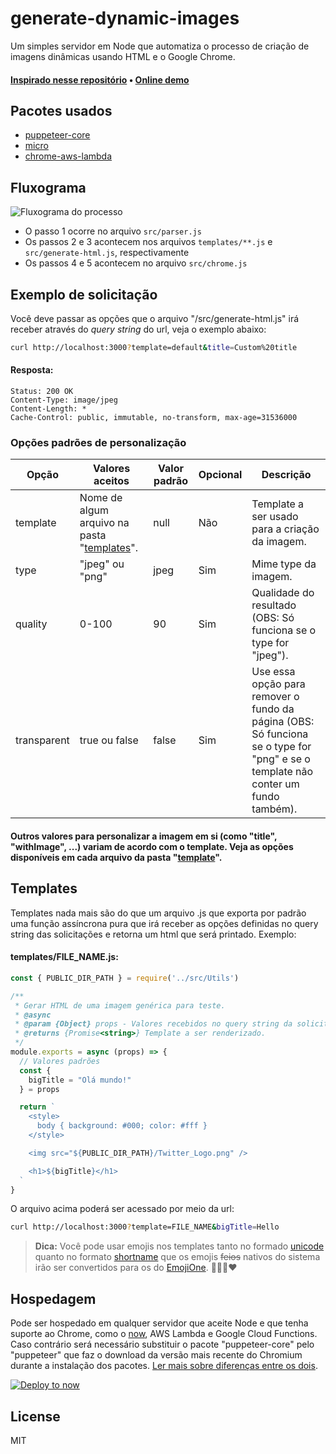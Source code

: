 # generate-dynamic-images

Um simples servidor em Node que automatiza o processo de criação de imagens dinâmicas usando HTML e o Google Chrome.

#### [Inspirado nesse repositório](https://github.com/styfle/og-image) • [Online demo](https://puppeteer-generate-image-ee5mis3oh.now.sh?title=Hello%20Github%20user!)

## Pacotes usados

- [puppeteer-core](https://www.npmjs.com/package/puppeteer-core)
- [micro](https://www.npmjs.com/package/micro)
- [chrome-aws-lambda](https://www.npmjs.com/package/chrome-aws-lambda)

## Fluxograma

![Fluxograma do processo](/public/fluxograma.jpeg)

- O passo 1 ocorre no arquivo `src/parser.js`
- Os passos 2 e 3 acontecem nos arquivos `templates/**.js` e `src/generate-html.js`, respectivamente
- Os passos 4 e 5 acontecem no arquivo `src/chrome.js`

## Exemplo de solicitação

Você deve passar as opções que o arquivo "/src/generate-html.js" irá receber através do _query string_ do url, veja o exemplo abaixo:

```bash
curl http://localhost:3000?template=default&title=Custom%20title
```

#### Resposta:

```
Status: 200 OK
Content-Type: image/jpeg
Content-Length: *
Cache-Control: public, immutable, no-transform, max-age=31536000
```

### Opções padrões de personalização

| Opção | Valores aceitos | Valor padrão | Opcional | Descrição |
|-------------|---|---|---|---|
| template    | Nome de algum arquivo na pasta "[templates](/templates)". | null | Não | Template a ser usado para a criação da imagem. |
| type        | "jpeg" ou "png" | jpeg | Sim | Mime type da imagem. |
| quality     | 0-100 | 90 | Sim | Qualidade do resultado (OBS: Só funciona se o type for "jpeg"). |
| transparent | true ou false | false | Sim | Use essa opção para remover o fundo da página (OBS: Só funciona se o type for "png" e se o template não conter um fundo também). |

#### Outros valores para personalizar a imagem em si (como "title", "withImage", ...) variam de acordo com o template. Veja as opções disponíveis em cada arquivo da pasta "[template](/template)".

## Templates

Templates nada mais são do que um arquivo .js que exporta por padrão uma função assíncrona pura que irá receber as opções definidas no query string das solicitações e retorna um html que será printado. Exemplo:

#### templates/FILE_NAME.js:

```js
const { PUBLIC_DIR_PATH } = require('../src/Utils')

/**
 * Gerar HTML de uma imagem genérica para teste.
 * @async
 * @param {Object} props - Valores recebidos no query string da solicitação.
 * @returns {Promise<string>} Template a ser renderizado.
 */
module.exports = async (props) => {
  // Valores padrões
  const {
    bigTitle = "Olá mundo!"
  } = props

  return `
    <style>
      body { background: #000; color: #fff }
    </style>

    <img src="${PUBLIC_DIR_PATH}/Twitter_Logo.png" />

    <h1>${bigTitle}</h1>
  `
}
```

O arquivo acima poderá ser acessado por meio da url:

```bash
curl http://localhost:3000?template=FILE_NAME&bigTitle=Hello
```

> **Dica:** Você pode usar emojis nos templates tanto no formado [unicode](https://unicode.org/emoji/charts/full-emoji-list.html) quanto no formato [shortname](https://gist.github.com/oliveratgithub/0bf11a9aff0d6da7b46f1490f86a71eb) que os emojis ~~feios~~ nativos do sistema irão ser convertidos para os do [EmojiOne](https://www.emojione.com/). 🎉😍💯❤

## Hospedagem

Pode ser hospedado em qualquer servidor que aceite Node e que tenha suporte ao Chrome, como o [now](https://zeit.co/now), AWS Lambda e Google Cloud Functions.  
Caso contrário será necessário substituir o pacote "puppeteer-core" pelo "puppeteer" que faz o download da versão mais recente do Chromium durante a instalação dos pacotes. [Ler mais sobre diferenças entre os dois](https://github.com/GoogleChrome/puppeteer/blob/master/docs/api.md#puppeteer-vs-puppeteer-core).

[![Deploy to now](https://deploy.now.sh/static/button.svg)](https://deploy.now.sh/?repo=https://github.com/httpiago/puppeteer-generate-image)

## License

MIT

